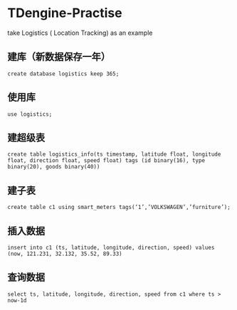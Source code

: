 # TDengine-Practise
take Logistics ( Location Tracking) as an example
## 建库（新数据保存一年）
```
create database logistics keep 365;
```
## 使用库
```
use logistics;
```
## 建超级表
```
create table logistics_info(ts timestamp, latitude float, longitude float, direction float, speed float) tags (id binary(16), type binary(20), goods binary(40))
```
## 建子表
```
create table c1 using smart_meters tags(‘1’,’VOLKSWAGEN’,’furniture’);
```
## 插入数据
```
insert into c1 (ts, latitude, longitude, direction, speed) values (now, 121.231, 32.132, 35.52, 89.33)
```
## 查询数据
```
select ts, latitude, longitude, direction, speed from c1 where ts > now-1d
```